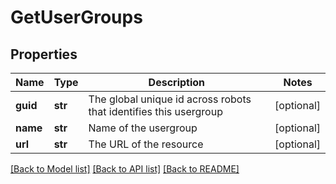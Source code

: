 # GetUserGroups

## Properties
Name | Type | Description | Notes
------------ | ------------- | ------------- | -------------
**guid** | **str** | The global unique id across robots that identifies this usergroup | [optional] 
**name** | **str** | Name of the usergroup | [optional] 
**url** | **str** | The URL of the resource | [optional] 

[[Back to Model list]](../README.md#documentation-for-models) [[Back to API list]](../README.md#documentation-for-api-endpoints) [[Back to README]](../README.md)

